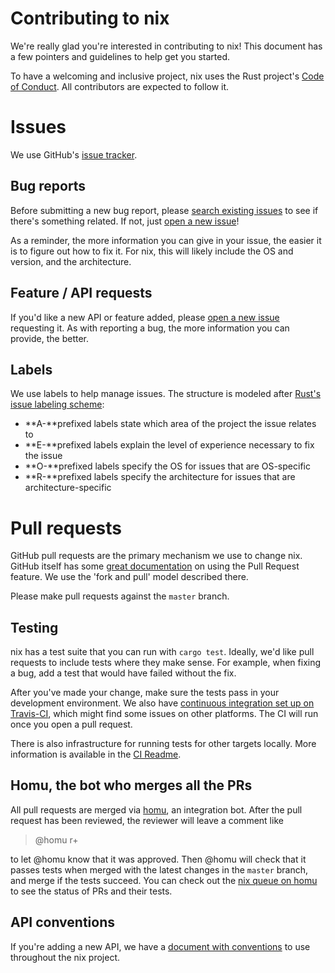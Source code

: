 # Contributing to nix

We're really glad you're interested in contributing to nix! This
document has a few pointers and guidelines to help get you started.

To have a welcoming and inclusive project, nix uses the Rust project's
[Code of Conduct][conduct]. All contributors are expected to follow it.

[conduct]: https://www.rust-lang.org/conduct.html


# Issues

We use GitHub's [issue tracker][issues].

[issues]: https://github.com/nix-rust/nix/issues


## Bug reports

Before submitting a new bug report, please [search existing
issues][issue-search] to see if there's something related. If not, just
[open a new issue][new-issue]!

As a reminder, the more information you can give in your issue, the
easier it is to figure out how to fix it. For nix, this will likely
include the OS and version, and the architecture.

[issue-search]: https://github.com/nix-rust/nix/search?utf8=%E2%9C%93&q=is%3Aissue&type=Issues
[new-issue]: https://github.com/nix-rust/nix/issues/new


## Feature / API requests

If you'd like a new API or feature added, please [open a new
issue][new-issue] requesting it. As with reporting a bug, the more
information you can provide, the better.


## Labels

We use labels to help manage issues. The structure is modeled after
[Rust's issue labeling scheme][rust-labels]:
- **A-**prefixed labels state which area of the project the issue
  relates to
- **E-**prefixed labels explain the level of experience necessary to fix the
  issue
- **O-**prefixed labels specify the OS for issues that are OS-specific
- **R-**prefixed labels specify the architecture for issues that are
  architecture-specific

[rust-labels]: https://github.com/rust-lang/rust/blob/master/CONTRIBUTING.md#issue-triage


# Pull requests

GitHub pull requests are the primary mechanism we use to change nix. GitHub itself has
some [great documentation][pr-docs] on using the Pull Request feature. We use the 'fork and
pull' model described there.

Please make pull requests against the `master` branch.

[pr-docs]: https://help.github.com/articles/using-pull-requests/


## Testing

nix has a test suite that you can run with `cargo test`. Ideally, we'd like pull
requests to include tests where they make sense. For example, when fixing a bug,
add a test that would have failed without the fix.

After you've made your change, make sure the tests pass in your development
environment. We also have [continuous integration set up on
Travis-CI][travis-ci], which might find some issues on other platforms. The CI
will run once you open a pull request.

There is also infrastructure for running tests for other targets
locally.  More information is available in the [CI Readme][ci-readme].

[travis-ci]: https://travis-ci.org/nix-rust/nix
[ci-readme]: ci/README.md

## Homu, the bot who merges all the PRs

All pull requests are merged via [homu], an integration bot. After the
pull request has been reviewed, the reviewer will leave a comment like

> @homu r+

to let @homu know that it was approved. Then @homu will check that it passes
tests when merged with the latest changes in the `master` branch, and merge if
the tests succeed. You can check out the [nix queue on homu][queue] to see the
status of PRs and their tests.

[homu]: http://homu.io/
[queue]: http://homu.io/q/nix-rust/nix


## API conventions

If you're adding a new API, we have a [document with
conventions][conventions] to use throughout the nix project.

[conventions]: https://github.com/nix-rust/nix/blob/master/CONVENTIONS.md
